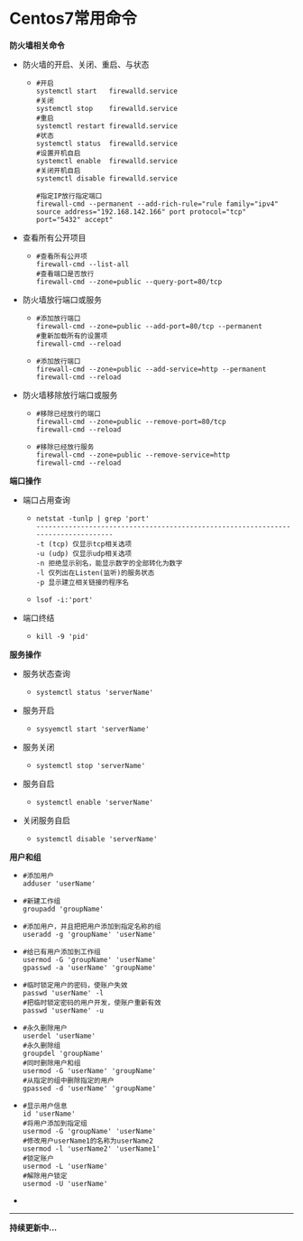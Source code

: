 # Centos7常用命令

**防火墙相关命令**

- 防火墙的开启、关闭、重启、与状态

  - ```shell
    #开启
    systemctl start   firewalld.service
    #关闭
    systemctl stop    firewalld.service
    #重启
    systemctl restart firewalld.service
    #状态
    systemctl status  firewalld.service
    #设置开机自启
    systemctl enable  firewalld.service
    #关闭开机自启
    systemctl disable firewalld.service
    
    #指定IP放行指定端口
    firewall-cmd --permanent --add-rich-rule="rule family="ipv4" source address="192.168.142.166" port protocol="tcp" port="5432" accept"
    ```

- 查看所有公开项目

  - ```shell
    #查看所有公开项
    firewall-cmd --list-all
    #查看端口是否放行
    firewall-cmd --zone=public --query-port=80/tcp
    ```

- 防火墙放行端口或服务

  - ```shell
    #添加放行端口
    firewall-cmd --zone=public --add-port=80/tcp --permanent
    #重新加载所有的设置项
    firewall-cmd --reload
    ```

  - ```shell
    #添加放行端口
    firewall-cmd --zone=public --add-service=http --permanent
    firewall-cmd --reload
    ```

- 防火墙移除放行端口或服务

  - ```shell
    #移除已经放行的端口
    firewall-cmd --zone=public --remove-port=80/tcp
    firewall-cmd --reload
    ```

  - ```shell
    #移除已经放行服务
    firewall-cmd --zone=public --remove-service=http
    firewall-cmd --reload
    ```

**端口操作**

- 端口占用查询

  - ```shell
    netstat -tunlp | grep 'port'
    ----------------------------------------------------------------------------------
    -t (tcp) 仅显示tcp相关选项
    -u (udp) 仅显示udp相关选项
    -n 拒绝显示别名，能显示数字的全部转化为数字
    -l 仅列出在Listen(监听)的服务状态
    -p 显示建立相关链接的程序名
    ```

  - ```shell
    lsof -i:'port'
    ```

- 端口终结

  - ```shell
    kill -9 'pid'
    ```

**服务操作**

- 服务状态查询

  - ```shell
    systemctl status 'serverName'
    ```

- 服务开启

  - ```shell
    sysyemctl start 'serverName'
    ```

- 服务关闭

  - ```shell
    systemctl stop 'serverName'
    ```

- 服务自启

  - ```shell
    systemctl enable 'serverName'
    ```

- 关闭服务自启

  - ```shell
    systemctl disable 'serverName'
    ```

**用户和组**

- ```shell
  #添加用户
  adduser 'userName'
  ```

- ```shell
  #新建工作组
  groupadd 'groupName'
  ```

- ```shell
  #添加用户，并且把把用户添加到指定名称的组
  useradd -g 'groupName' 'userName'
  ```

- ```shell
  #给已有用户添加到工作组
  usermod -G 'groupName' 'userName'
  gpasswd -a 'userName' 'groupName'
  ```

- ```shell
  #临时锁定用户的密码，使账户失效
  passwd 'userName' -l
  #把临时锁定密码的用户开发，使账户重新有效
  passwd 'userName' -u
  ```

- ```shell
  #永久删除用户
  userdel 'userName'
  #永久删除组
  groupdel 'groupName'
  #同时删除用户和组
  usermod -G 'userName' 'groupName'
  #从指定的组中删除指定的用户
  gpassed -d 'userName' 'groupName'
  ```

- ```shell
  #显示用户信息
  id 'userName'
  #将用户添加到指定组
  usermod -G 'groupName' 'userName'
  #修改用户userName1的名称为userName2
  usermod -l 'userName2' 'userName1'
  #锁定账户
  usermod -L 'userName'
  #解除用户锁定
  usermod -U 'userName'
  ```

- 

---

**持续更新中...**